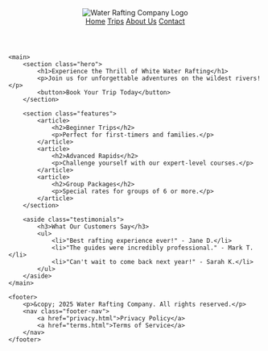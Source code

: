 <!DOCTYPE html>
<html lang="en">
<head>
    <meta charset="UTF-8">
    <meta name="viewport" content="width=device-width, initial-scale=1.0">
    <title>White Water Rafting Adventures</title>
</head>
<body>
    <header>
        <img src="images/rafting-logo.png" alt="Water Rafting Company Logo">
        <nav>
            <a href="index.html">Home</a>
            <a href="trips.html">Trips</a>
            <a href="about.html">About Us</a>
            <a href="contact.html">Contact</a>
        </nav>
    </header>
    
    <main>
        <section class="hero">
            <h1>Experience the Thrill of White Water Rafting</h1>
            <p>Join us for unforgettable adventures on the wildest rivers!</p>
            <button>Book Your Trip Today</button>
        </section>
        
        <section class="features">
            <article>
                <h2>Beginner Trips</h2>
                <p>Perfect for first-timers and families.</p>
            </article>
            <article>
                <h2>Advanced Rapids</h2>
                <p>Challenge yourself with our expert-level courses.</p>
            </article>
            <article>
                <h2>Group Packages</h2>
                <p>Special rates for groups of 6 or more.</p>
            </article>
        </section>
        
        <aside class="testimonials">
            <h3>What Our Customers Say</h3>
            <ul>
                <li>"Best rafting experience ever!" - Jane D.</li>
                <li>"The guides were incredibly professional." - Mark T.</li>
                <li>"Can't wait to come back next year!" - Sarah K.</li>
            </ul>
        </aside>
    </main>
    
    <footer>
        <p>&copy; 2025 Water Rafting Company. All rights reserved.</p>
        <nav class="footer-nav">
            <a href="privacy.html">Privacy Policy</a>
            <a href="terms.html">Terms of Service</a>
        </nav>
    </footer>
</body>
</html>
